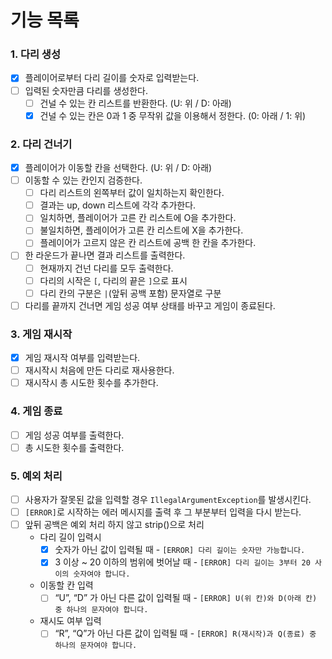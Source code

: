 # 기능 목록

### 1. 다리 생성
- [x] 플레이어로부터 다리 길이를 숫자로 입력받는다.
- [ ] 입력된 숫자만큼 다리를 생성한다.
    - [ ] 건널 수 있는 칸 리스트를 반환한다. (U: 위 / D: 아래)
    - [x] 건널 수 있는 칸은 0과 1 중 무작위 값을 이용해서 정한다. (0: 아래 / 1: 위)

### 2. 다리 건너기
- [x] 플레이어가 이동할 칸을 선택한다. (U: 위 / D: 아래)
- [ ] 이동할 수 있는 칸인지 검증한다.
    - [ ] 다리 리스트의 왼쪽부터 값이 일치하는지 확인한다.
    - [ ] 결과는 up, down 리스트에 각각 추가한다.
    - [ ] 일치하면, 플레이어가 고른 칸 리스트에 O을 추가한다.
    - [ ] 불일치하면, 플레이어가 고른 칸 리스트에 X을 추가한다.
    - [ ] 플레이어가 고르지 않은 칸 리스트에 공백 한 칸을 추가한다.
- [ ] 한 라운드가 끝나면 결과 리스트를 출력한다.
    - [ ] 현재까지 건넌 다리를 모두 출력한다.
    - [ ] 다리의 시작은 `[`, 다리의 끝은 `]`으로 표시
    - [ ] 다리 칸의 구분은 `|`(앞뒤 공백 포함) 문자열로 구분
- [ ] 다리를 끝까지 건너면 게임 성공 여부 상태를 바꾸고 게임이 종료된다.

### 3. 게임 재시작
- [x] 게임 재시작 여부를 입력받는다.
- [ ] 재시작시 처음에 만든 다리로 재사용한다.
- [ ] 재시작시 총 시도한 횟수를 추가한다.

### 4. 게임 종료
- [ ] 게임 성공 여부를 출력한다.
- [ ] 총 시도한 횟수를 출력한다.

### 5. 예외 처리
- [ ] 사용자가 잘못된 값을 입력할 경우 `IllegalArgumentException`를 발생시킨다.
- [ ] `[ERROR]`로 시작하는 에러 메시지를 출력 후 그 부분부터 입력을 다시 받는다.
- [ ] 앞뒤 공백은 예외 처리 하지 않고 strip()으로 처리
    - 다리 길이 입력시
        - [x] 숫자가 아닌 값이 입력될 때 - `[ERROR] 다리 길이는 숫자만 가능합니다.`
        - [x] 3 이상 ~ 20 이하의 범위에 벗어날 때 - `[ERROR] 다리 길이는 3부터 20 사이의 숫자여야 합니다.`
    - 이동할 칸 입력
        - [ ] “U”, “D” 가 아닌 다른 값이 입력될 때 - `[ERROR] U(위 칸)와 D(아래 칸) 중 하나의 문자여야 합니다.`
    - 재시도 여부 입력
        - [ ] “R”, “Q”가 아닌 다른 값이 입력될 때 - `[ERROR] R(재시작)과 Q(종료) 중 하나의 문자여야 합니다.`